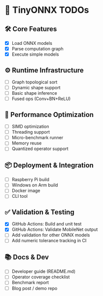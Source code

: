 # 📅 TinyONNX TODOs

## 🛠️ Core Features
- [x] Load ONNX models
- [x] Parse computation graph
- [x] Execute simple models

## ⚙️ Runtime Infrastructure
- [ ] Graph topological sort
- [ ] Dynamic shape support
- [ ] Basic shape inference
- [ ] Fused ops (Conv+BN+ReLU)

## 🚀 Performance Optimization
- [ ] SIMD optimization
- [ ] Threading support
- [ ] Micro-benchmark runner
- [ ] Memory reuse
- [ ] Quantized operator support

## 📦 Deployment & Integration
- [ ] Raspberry Pi build
- [ ] Windows on Arm build
- [ ] Docker image
- [ ] CLI tool

## ✅ Validation & Testing
- [x] GitHub Actions: Build and unit test
- [x] GitHub Actions: Validate MobileNet output
- [ ] Add validation for other ONNX models
- [ ] Add numeric tolerance tracking in CI

## 📚 Docs & Dev
- [ ] Developer guide (README.md)
- [ ] Operator coverage checklist
- [ ] Benchmark report
- [ ] Blog post / demo repo
